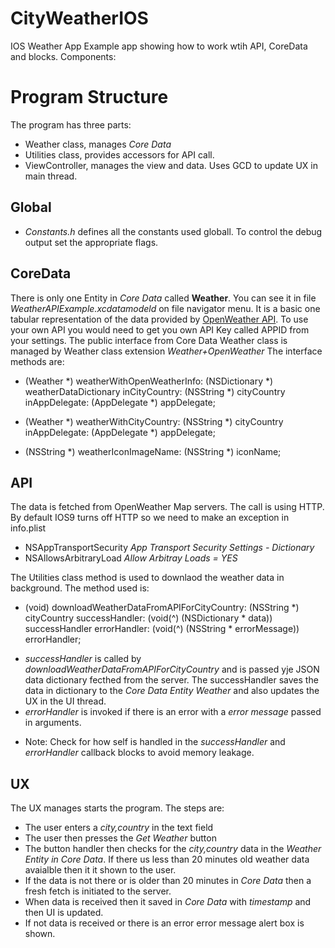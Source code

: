 # CityWeatherIOS
IOS Weather App
Example app showing how to work wtih API, CoreData and blocks.
Components:

# Program Structure
The program has three parts:
+ Weather class, manages _Core Data_
+ Utilities class, provides accessors for API call.
+ ViewController, manages the view and data. Uses GCD to update UX in main thread.

## Global
+ _Constants.h_ defines all the constants used globall. To control the debug output set the appropriate flags. 

## CoreData
There is only one Entity in _Core Data_ called **Weather**. You can see it in file _WeatherAPIExample.xcdatamodeld_ on file navigator menu. It is a basic one tabular representation of the data provided by [OpenWeather API](http://bugs.openweathermap.org/projects/api/wiki/Api_2_5_weather). To use your own API you would need to get you own API Key called APPID from your settings.
The public interface from Core Data Weather class is managed by Weather class extension _Weather+OpenWeather_ The interface methods are:
+ (Weather *) weatherWithOpenWeatherInfo: (NSDictionary *) weatherDataDictionary
inCityCountry: (NSString *) cityCountry
inAppDelegate: (AppDelegate *) appDelegate;

+ (Weather *) weatherWithCityCountry: (NSString *) cityCountry
inAppDelegate: (AppDelegate *) appDelegate;

+ (NSString *) weatherIconImageName: (NSString *) iconName; 

## API
The data is fetched from OpenWeather Map servers. The call is using HTTP. By default IOS9 turns off HTTP so we need to make an exception in info.plist
- NSAppTransportSecurity _App Transport Security Settings - Dictionary_
- NSAllowsArbitraryLoad _Allow Arbitray Loads = YES_ 

The Utilities class method is used to downlaod the weather data in background. The method used is:
+ (void) downloadWeatherDataFromAPIForCityCountry: (NSString *) cityCountry
successHandler: (void(^) (NSDictionary * data)) successHandler
errorHandler: (void(^) (NSString * errorMessage)) errorHandler;

- _successHandler_ is called by _downloadWeatherDataFromAPIForCityCountry_ and is passed yje JSON data dictionary fecthed from the server. The successHandler saves the data in dictionary to the _Core Data Entity Weather_ and also updates the UX in the UI thread.
- _errorHandler_ is invoked if there is an error with a _error message_ passed in arguments.
* Note: Check for how self is handled in the _successHandler_ and _errorHandler_ callback blocks to avoid memory leakage.


## UX
The UX manages starts the program. The steps are:
- The user enters a _city,country_ in the text field
- The user then presses the _Get Weather_ button
- The button handler then checks for the _city,country_ data in the _Weather Entity in Core Data_. If there us less than 20 minutes old weather data avaialble then it it shown to the user.
- If the data is not there or is older than 20 minutes in _Core Data_ then a fresh fetch is initiated to the server.
- When data is received then it saved in _Core Data_ with _timestamp_ and then UI is updated.
- If not data is received or there is an error error message alert box is shown.


